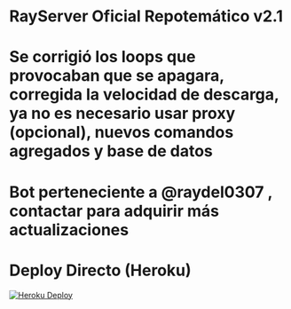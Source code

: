 # RayServer Oficial Repotemático v2.1

# Se corrigió los loops que provocaban que se apagara, corregida la velocidad de descarga, ya no es necesario usar proxy (opcional), nuevos comandos agregados y base de datos

# Bot perteneciente a @raydel0307 , contactar para adquirir más actualizaciones
# Deploy Directo (Heroku)

[![Heroku Deploy](https://www.herokucdn.com/deploy/button.svg)](https://heroku.com/deploy?template=https://github.com/DemondGuy0/repotematico-new)

